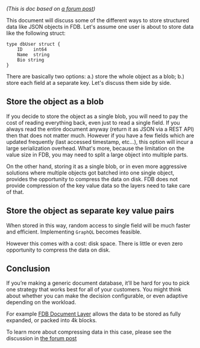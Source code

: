 _(This is doc based on [a forum post](https://forums.foundationdb.org/t/best-practice-of-storing-structs-should-i-pack-or-store-fields-separately/425))_

This document will discuss some of the different ways to store structured data like JSON objects in FDB. Let's assume one user is about to store data like the following struct:

```
type dbUser struct {
	ID    int64
	Name  string
	Bio string
}
```

There are basically two options: a.) store the whole object as a blob; b.) store each field at a separate key. Let's discuss them side by side.

## Store the object as a blob

If you decide to store the object as a single blob, you will need to pay the cost of reading everything back, even just to read a single field. If you always read the entire document anyway (return it as JSON via a REST API) then that does not matter much. However if you have a few fields which are updated frequently (last accessed timestamp, etc…), this option will incur a large serialization overhead. What's more, because the limitation on the value size in FDB, you may need to split a large object into multiple parts.

On the other hand, storing it as a single blob, or in even more aggressive solutions where multiple objects got batched into one single object, provides the opportunity to compress the data on disk. FDB does not provide compression of the key value data so the layers need to take care of that.

## Store the object as separate key value pairs

When stored in this way, random access to single field will be much faster and efficient. Implementing `GraphQL` becomes feasible.

However this comes with a cost: disk space. There is little or even zero opportunity to compress the data on disk.

## Conclusion

If you’re making a generic document database, it’ll be hard for you to pick one strategy that works best for all of your customers. You might think about whether you can make the decision configurable, or even adaptive depending on the workload.

For example [FDB Document Layer](https://github.com/FoundationDB/fdb-document-layer) allows the data to be stored as fully expanded, or packed into 4k blocks.

To learn more about compressing data in this case, please see the discussion in [the forum post](https://forums.foundationdb.org/t/best-practice-of-storing-structs-should-i-pack-or-store-fields-separately/425/5?u=dongxineric)


